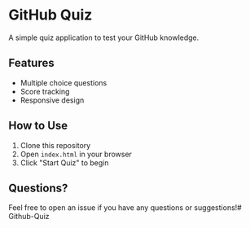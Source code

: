 # GitHub Quiz

A simple quiz application to test your GitHub knowledge.

## Features
- Multiple choice questions
- Score tracking
- Responsive design

## How to Use
1. Clone this repository
2. Open `index.html` in your browser
3. Click "Start Quiz" to begin

## Questions?
Feel free to open an issue if you have any questions or suggestions!# Github-Quiz